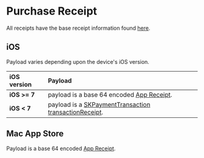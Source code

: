 # Purchase Receipt

All receipts have the base receipt information found [here](UnityIAPPurchaseReceipts.md).

iOS
---

Payload varies depending upon the device's iOS version.

|iOS version|Payload|
|:---|:---|
|__iOS &gt;= 7__|payload is a base 64 encoded [App Receipt](https://developer.apple.com/library/ios/releasenotes/General/ValidateAppStoreReceipt/Chapters/ReceiptFields.html#/apple_ref/doc/uid/TP40010573-CH106-SW1).|
|__iOS &lt; 7__|payload is a [SKPaymentTransaction transactionReceipt](https://developer.apple.com/documentation/storekit/skpaymenttransaction/1617722-transactionreceipt?language=objc).|

Mac App Store
-------------

Payload is a base 64 encoded [App Receipt](https://developer.apple.com/library/ios/releasenotes/General/ValidateAppStoreReceipt/Chapters/ReceiptFields.html#/apple_ref/doc/uid/TP40010573-CH106-SW1).
